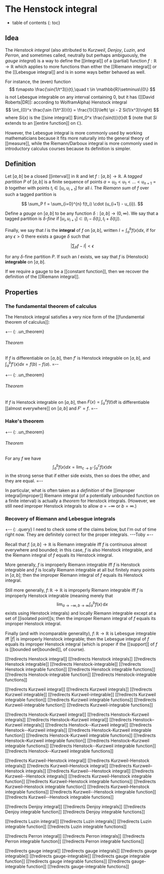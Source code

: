 
# The Henstock integral
* table of contents
{: toc}

## Idea

The *Henstock integral* (also attributed to *Kurzweil*, *Denjoy*, *Luzin*, and *Perron*, and sometimes called, neutrally but perhaps ambiguously, the *gauge integral*) is a way to define the [[integral]] of a (partial) function $f:\mathbb{R}\to \mathbb{R}$ which applies to more functions than either the [[Riemann integral]] or the [[Lebesgue integral]] and is in some ways better behaved as well.

For instance, the (even) function
$$
t\mapsto \frac{\sin(1/t^3)}{t},\quad t \in \mathbb{R}\setminus\{0\}
$$
is not Lebesgue integrable on any interval containing 0, but it has ([[David Roberts|DR]]: according to WolframAlpha) Henstock integral
$$
\int_{0}^x \frac{\sin (1/t^3)}{t} = \frac{1}{3}\left( \pi - 2 Si(1/x^3)\right)
$$
where $Si(x)$ is the [[sine integral]] $\int_0^x \frac{\sin(t)}{t}dt $ (note that $Si$ extends to an [[entire function]] on $\mathbb{C}$).


However, the Lebesgue integral is more commonly used by working mathematicians because it fits more naturally into the general theory of [[measure]], while the Riemann/Darboux integral is more commonly used in introductory calculus courses because its definition is simpler.


## Definition

Let $[a,b]$ be a closed [[interval]] in $\mathbb{R}$ and let $f:[a,b]\to \mathbb{R}$.  A *tagged partition* $P$ of $[a,b]$ is a finite sequence of points $a = u_0 \lt u_1 \lt \dots \lt u_{n+1} = b$ together with points $t_i \in [u_i, u_{i+1}]$ for all $i$.  The *Riemann sum* of $f$ over such a tagged partition is 

$$ \sum_P f = \sum_{i=0}^{n} f(t_i) \cdot (u_{i+1} - u_{i}). $$

Define a *gauge* on $[a,b]$ to be any function $\delta: [a,b] \to (0,\infty)$.  We say that a tagged partition is *$\delta$-fine* if $[u_i, u_{i+1}] \subset (t_i - \delta(t_i), t_i + \delta(t_i))$.

Finally, we say that $I$ is the **integral** of $f$ on $[a,b]$, written $I = \int_{a}^b f(x) d x$, if for any $\epsilon\gt 0$ there exists a gauge $\delta$ such that

$$ {| \sum_P f - I |} \lt \epsilon $$

for any $\delta$-fine partition $P$.  If such an $I$ exists, we say that $f$ is (Henstock) **integrable** on $[a,b]$.

If we require a gauge to be a [[constant function]], then we recover the definition of the [[Riemann integral]].


## Properties

### The fundamental theorem of calculus

The Henstock integral satisfies a very nice form of the [[fundamental theorem of calculus]]:

+-- {: .un_theorem}
###### Theorem
If $f$ is differentiable on $[a,b]$, then $f'$ is Henstock integrable on $[a,b]$, and $\int_a^b f'(x) d x = f(b) - f(a)$.
=--

+-- {: .un_theorem}
###### Theorem
If $f$ is Henstock integrable on $[a,b]$, then $F(x) = \int_a^x f(t) d t$ is differentiable [[almost everywhere]] on $[a,b]$ and $F' = f$.
=--


### Hake's theorem

+-- {: .un_theorem}
###### Theorem
For any $f$ we have
$$ \int_a^b f(x) d x = \lim_{c\to b^-} \int_a^c f(x) d x $$
in the strong sense that if either side exists, then so does the other, and they are equal.
=--

In particular, what is often taken as a *definition* of the [[improper integral|improper]] Riemann integral (of a potentially unbounded function on a finite interval) is actually a *theorem* for Henstock integrals.  (However, we still need improper Henstock integrals to allow $a = -\infty$ or $b = \infty$.)


### Recovery of Riemann and Lebesgue integrals

+-- {: .query}
I need to check some of the claims below, but I\'m out of time right now.  They are definitely correct for the proper integrals.  ---Toby
=--

Recall that $f\colon [a, b] \to \mathbb{R}$ is Riemann integrable iff $f$ is continuous almost everywhere and bounded; in this case, $f$ is also Henstock integrable, and the Riemann integral of $f$ equals its Henstock integral.

More generally, $f$ is improperly Riemann integrable iff $f$ is Henstock integrable and $f$ is locally Riemann integrable at all but finitely many points in $[a, b]$; then the improper Riemann integral of $f$ equals its Henstock integral.

Still more generally, $f\colon \mathbb{R} \to \mathbb{R}$ is improperly Riemann integrable iff $f$ is improperly Henstock integrable (meaning merely that
$$ \lim_{a \to -\infty, b \to \infty} \int_a^b f(x) \,\mathrm{d}x $$
exists using Henstock integrals) and locally Riemann integrable except at a set of [[isolated point]]s; then the improper Riemann integral of $f$ equals its improper Henstock integral.

Finally (and with incomparable generality), $f\colon \mathbb{R} \to \mathbb{R}$ is Lebesgue integrable iff ${|f|}$ is improperly Henstock integrable; then the Lebesgue integral of $f$ equals its improper Henstock integral (which is proper if the [[support]] of $f$ is [[bounded set|bounded]], of course).


[[!redirects Henstock integral]]
[[!redirects Henstock integrals]]
[[!redirects Henstock integrable]]
[[!redirects Henstock-integrable]]
[[!redirects Henstock integrable function]]
[[!redirects Henstock integrable functions]]
[[!redirects Henstock-integrable function]]
[[!redirects Henstock-integrable functions]]

[[!redirects Kurzweil integral]]
[[!redirects Kurzweil integrals]]
[[!redirects Kurzweil integrable]]
[[!redirects Kurzweil-integrable]]
[[!redirects Kurzweil integrable function]]
[[!redirects Kurzweil integrable functions]]
[[!redirects Kurzweil-integrable function]]
[[!redirects Kurzweil-integrable functions]]

[[!redirects Henstock-Kurzweil integral]]
[[!redirects Henstock-Kurzweil integrals]]
[[!redirects Henstock–Kurzweil integral]]
[[!redirects Henstock–Kurzweil integrals]]
[[!redirects Henstock--Kurzweil integral]]
[[!redirects Henstock--Kurzweil integrals]]
[[!redirects Henstock-Kurzweil integrable function]]
[[!redirects Henstock-Kurzweil integrable functions]]
[[!redirects Henstock–Kurzweil integrable function]]
[[!redirects Henstock–Kurzweil integrable functions]]
[[!redirects Henstock--Kurzweil integrable function]]
[[!redirects Henstock--Kurzweil integrable functions]]

[[!redirects Kurzweil-Henstock integral]]
[[!redirects Kurzweil-Henstock integrals]]
[[!redirects Kurzweil–Henstock integral]]
[[!redirects Kurzweil–Henstock integrals]]
[[!redirects Kurzweil--Henstock integral]]
[[!redirects Kurzweil--Henstock integrals]]
[[!redirects Kurzweil-Henstock integrable function]]
[[!redirects Kurzweil-Henstock integrable functions]]
[[!redirects Kurzweil–Henstock integrable function]]
[[!redirects Kurzweil–Henstock integrable functions]]
[[!redirects Kurzweil--Henstock integrable function]]
[[!redirects Kurzweil--Henstock integrable functions]]

[[!redirects Denjoy integral]]
[[!redirects Denjoy integrals]]
[[!redirects Denjoy integrable function]]
[[!redirects Denjoy integrable functions]]

[[!redirects Luzin integral]]
[[!redirects Luzin integrals]]
[[!redirects Luzin integrable function]]
[[!redirects Luzin integrable functions]]

[[!redirects Perron integral]]
[[!redirects Perron integrals]]
[[!redirects Perron integrable function]]
[[!redirects Perron integrable functions]]

[[!redirects gauge integral]]
[[!redirects gauge integrals]]
[[!redirects gauge integrable]]
[[!redirects gauge-integrable]]
[[!redirects gauge integrable function]]
[[!redirects gauge integrable functions]]
[[!redirects gauge-integrable function]]
[[!redirects gauge-integrable functions]]
